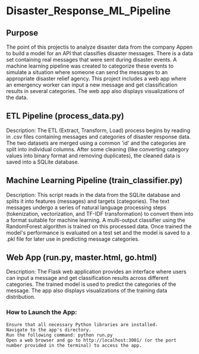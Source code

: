 # Disaster_Response_ML_Pipeline

## Purpose
The point of this projectis to analyze disaster data from the company Appen to build a model for an API that classifies disaster messages. There is a data set containing real messages that were sent during disaster events. A machine learning pipeline was created to categorize these events to simulate a situation where someone can send the messages to an appropriate disaster relief agency. This project includes a web app where an emergency worker can input a new message and get classification results in several categories. The web app also displays visualizations of the data. 

## ETL Pipeline (process_data.py)
Description:
The ETL (Extract, Transform, Load) process begins by reading in .csv files containing messages and categories of disaster response data. The two datasets are merged using a common 'id' and the categories are split into individual columns. After some cleaning (like converting category values into binary format and removing duplicates), the cleaned data is saved into a SQLite database.

## Machine Learning Pipeline (train_classifier.py)
Description:
This script reads in the data from the SQLite database and splits it into features (messages) and targets (categories). The text messages undergo a series of natural language processing steps (tokenization, vectorization, and TF-IDF transformation) to convert them into a format suitable for machine learning. A multi-output classifier using the RandomForest algorithm is trained on this processed data. Once trained the model's performance is evaluated on a test set and the model is saved to a .pkl file for later use in predicting message categories.

## Web App (run.py, master.html, go.html)
Description:
The Flask web application provides an interface where users can input a message and get classification results across different categories. The trained model is used to predict the categories of the message. The app also displays visualizations of the training data distribution.

### How to Launch the App:

    Ensure that all necessary Python libraries are installed.
    Navigate to the app's directory.
    Run the following command: python run.py
    Open a web browser and go to http://localhost:3001/ (or the port number provided in the terminal) to access the app.
